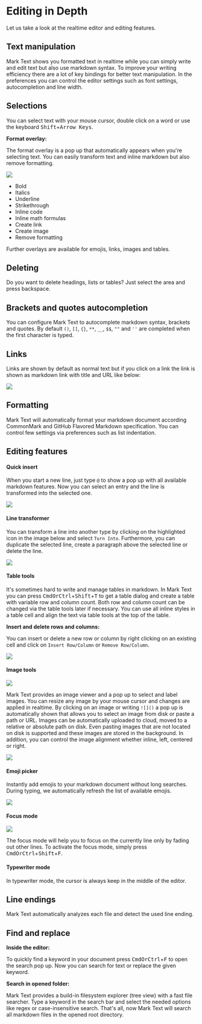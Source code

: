 # Editing in Depth

Let us take a look at the realtime editor and editing features.

## Text manipulation

Mark Text shows you formatted text in realtime while you can simply write and edit text but also use markdown syntax. To improve your writing efficiency there are a lot of key bindings for better text manipulation. In the preferences you can control the editor settings such as font settings, autocompletion and line width.

## Selections

You can select text with your mouse cursor, double click on a word or use the keyboard <kbd>Shift</kbd>+<kbd>Arrow Keys</kbd>.

**Format overlay:**

The format overlay is a pop up that automatically appears when you're selecting text. You can easily transform text and inline markdown but also remove formatting.

![](assets/marktext-format-popup.png)

- Bold
- Italics
- Underline
- Strikethrough
- Inline code
- Inline math formulas
- Create link
- Create image
- Remove formatting

Further overlays are available for emojis, links, images and tables.

## Deleting

Do you want to delete headings, lists or tables? Just select the area and press backspace.

## Brackets and quotes autocompletion

You can configure Mark Text to autocomplete markdown syntax, brackets and quotes. By default `()`, `[]`, `{}`, `**`, `__`, `$$`, `""` and `''` are completed when the first character is typed.

## Links

Links are shown by default as normal text but if you click on a link the link is shown as markdown link with title and URL like below:

![](assets/marktext-link-preview.png)

## Formatting

Mark Text will automatically format your markdown document according CommonMark and GitHub Flavored Markdown specification. You can control few settings via preferences such as list indentation.

## Editing features

#### Quick insert

When you start a new line, just type `@` to show a pop up with all available markdown features. Now you can select an entry and the line is transformed into the selected one.

![](assets/marktext-quick-insert.png)

#### Line transformer

You can transform a line into another type by clicking on the highlighted icon in the image below and select `Turn Into`. Furthermore, you can duplicate the selected line, create a paragraph above the selected line or delete the line.

![](assets/marktext-line-transformer.png)

#### Table tools

It's sometimes hard to write and manage tables in markdown. In Mark Text you can press <kbd>CmdOrCtrl</kbd>+<kbd>Shift</kbd>+<kbd>T</kbd> to get a table dialog and create a table with variable row and column count. Both row and column count can be changed via the table tools later if necessary. You can use all inline styles in a table cell and align the text via table tools at the top of the table.

**Insert and delete rows and columns:**

You can insert or delete a new row or column by right clicking on an existing cell and click on `Insert Row/Column` or `Remove Row/Column`.

![](assets/marktext-table-tools.png)

#### Image tools

![](assets/marktext-image-viewer.png)

Mark Text provides an image viewer and a pop up to select and label images. You can resize any image by your mouse cursor and changes are applied in realtime. By clicking on an image or writing `![]()` a pop up is automatically shown that allows you to select an image from disk or paste a path or URL. Images can be automatically uploaded to cloud, moved to a relative or absolute path on disk. Even pasting images that are not located on disk is supported and these images are stored in the background. In addition, you can control the image alignment whether inline, left, centered or right.

![](assets/marktext-image-popup.png)

#### Emoji picker

Instantly add emojis to your markdown document without long searches. During typing, we automatically refresh the list of available emojis.

![](assets/marktext-emoji-picker.png)

#### Focus mode

![](assets/marktext-focus-mode.png)

The focus mode will help you to focus on the currently line only by fading out other lines. To activate the focus mode, simply press <kbd>CmdOrCtrl</kbd>+<kbd>Shift</kbd>+<kbd>F</kbd>.

#### Typewriter mode

In typewriter mode, the cursor is always keep in the middle of the editor.

## Line endings

Mark Text automatically analyzes each file and detect the used line ending.

## Find and replace

**Inside the editor:**

To quickly find a keyword in your document press <kbd>CmdOrCtrl</kbd>+<kbd>F</kbd> to open the search pop up. Now you can search for text or replace the given keyword.

**Search in opened folder:**

Mark Text provides a build-in filesystem explorer (tree view) with a fast file searcher. Type a keyword in the search bar and select the needed options like regex or case-insensitive search. That's all, now Mark Text will search all markdown files in the opened root directory.
